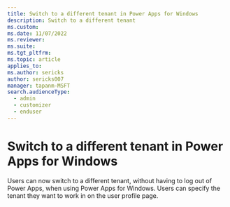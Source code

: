 ```yaml
---
title: Switch to a different tenant in Power Apps for Windows
description: Switch to a different tenant
ms.custom: 
ms.date: 11/07/2022
ms.reviewer: 
ms.suite: 
ms.tgt_pltfrm: 
ms.topic: article
applies_to: 
ms.author: sericks
author: sericks007
manager: tapanm-MSFT
search.audienceType: 
  - admin
  - customizer
  - enduser
---
```


# Switch to a different tenant in Power Apps for Windows

Users can now switch to a different tenant, without having to log out of Power Apps, when using Power Apps for Windows. Users can specify the tenant they want to work in on the user profile page.
